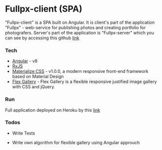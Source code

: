 # Fullpx-client (SPA)

"Fullpx-client" is a SPA built on Angular.
It is client's part of the application "Fullpx" - web-service for publishing photos and creating portfolio for photografers.
Server's part of the application is "Fullpx-server" which you can see by accessing this github [link](https://github.com/yarikwest/fullpx-server)

### Tech

* [Angular] - v8
* [RxJS]
* [Materialize CSS] - v1.0.0, a modern responsive front-end framework based on Material Design
* [Flex Gallery] - Flex Gallery is a flexible responsive justified image gallery with CSS and jQuery.

### Run

Full application deployed on Heroku by this [link](https://fullpx.herokuapp.com/)


### Todos

 - Write Tests
 - Write own algorithm for flexible gallery using Angular approuch

   [Angular]: <https://angular.io/>
   [Materialize CSS]: <https://materializecss.com/>
   [RxJS]: <https://rxjs-dev.firebaseapp.com/>
   [Flex Gallery]: <https://github.com/elvisyjlin/flex-gallery>
